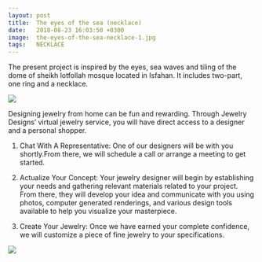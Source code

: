 ```yaml
---
layout: post
title:  The eyes of the sea (necklace)
date:   2018-08-23 16:03:50 +0300
image:  the-eyes-of-the-sea-necklace-1.jpg
tags:   NECKLACE
---
```

The present project is inspired by the eyes, sea waves and tiling of the dome of sheikh lotfollah mosque located in Isfahan.
It includes two-part, one ring and a necklace.

![]({{site.baseurl}}/img/the-eyes-of-the-sea-necklace-1.jpg)


Designing jewelry from home can be fun and rewarding. Through Jewelry Designs’ virtual jewelry service, you will have direct access to a designer and a personal shopper.
1. Chat With A Representative:
One of our designers will be with you shortly.From there, we will schedule a call or arrange a meeting to get started.

2. Actualize Your Concept:
Your jewelry designer will begin by establishing your needs and gathering relevant materials related to your project. From there, they will develop your idea and communicate with you using photos, computer generated renderings, and various design tools available to help you visualize your masterpiece.

3. Create Your Jewelry:
Once we have earned your complete confidence, we will customize a piece of fine jewelry to your specifications.

![]({{site.baseurl}}/img/ring-the-eyes-of-the-sea-catalog.jpg)

